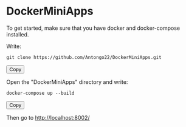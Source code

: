 # DockerMiniApps

To get started, make sure that you have docker and docker-compose installed.

Write: 
<pre><code id="clone-command" class="language-bash">git clone https://github.com/Antongo22/DockerMiniApps.git</code></pre>
<button onclick="copyToClipboard('clone-command')">Copy</button>

Open the "DockerMiniApps" directory and write: 
<pre><code id="build-command" class="language-bash">docker-compose up --build</code></pre>
<button onclick="copyToClipboard('build-command')">Copy</button>

Then go to <a href="http://localhost:8002/">http://localhost:8002/</a>

<script>
function copyToClipboard(elementId) {
  var text = document.getElementById(elementId).innerText;
  var textArea = document.createElement("textarea");
  textArea.value = text;
  document.body.appendChild(textArea);
  textArea.select();
  document.execCommand("Copy");
  textArea.remove();
  alert("Copied to clipboard: " + text);
}
</script>
